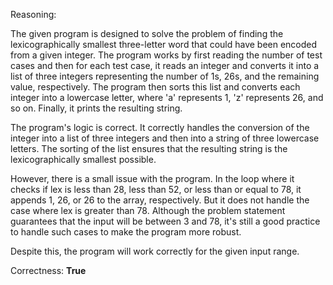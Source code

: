 Reasoning:

The given program is designed to solve the problem of finding the lexicographically smallest three-letter word that could have been encoded from a given integer. The program works by first reading the number of test cases and then for each test case, it reads an integer and converts it into a list of three integers representing the number of 1s, 26s, and the remaining value, respectively. The program then sorts this list and converts each integer into a lowercase letter, where 'a' represents 1, 'z' represents 26, and so on. Finally, it prints the resulting string.

The program's logic is correct. It correctly handles the conversion of the integer into a list of three integers and then into a string of three lowercase letters. The sorting of the list ensures that the resulting string is the lexicographically smallest possible.

However, there is a small issue with the program. In the loop where it checks if lex is less than 28, less than 52, or less than or equal to 78, it appends 1, 26, or 26 to the array, respectively. But it does not handle the case where lex is greater than 78. Although the problem statement guarantees that the input will be between 3 and 78, it's still a good practice to handle such cases to make the program more robust.

Despite this, the program will work correctly for the given input range.

Correctness: **True**